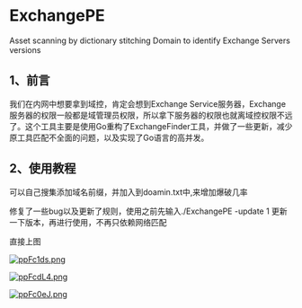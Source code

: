 # ExchangePE
Asset scanning by dictionary stitching Domain to identify Exchange Servers versions

## 1、前言

我们在内网中想要拿到域控，肯定会想到Exchange Service服务器，Exchange服务器的权限一般都是域管理员权限，所以拿下服务器的权限也就离域控权限不远了。这个工具主要是使用Go重构了ExchangeFinder工具，并做了一些更新，减少原工具匹配不全面的问题，以及实现了Go语言的高并发。

## 2、使用教程

可以自己搜集添加域名前缀，并加入到doamin.txt中,来增加爆破几率

修复了一些bug以及更新了规则，使用之前先输入./ExchangePE -update 1 更新一下版本，再进行使用，不再只依赖网络匹配

直接上图



[![ppFc1ds.png](https://s1.ax1x.com/2023/03/02/ppFc1ds.png)](https://imgse.com/i/ppFc1ds)

[![ppFcdL4.png](https://s1.ax1x.com/2023/03/02/ppFcdL4.png)](https://imgse.com/i/ppFcdL4)

[![ppFc0eJ.png](https://s1.ax1x.com/2023/03/02/ppFc0eJ.png)](https://imgse.com/i/ppFc0eJ)
